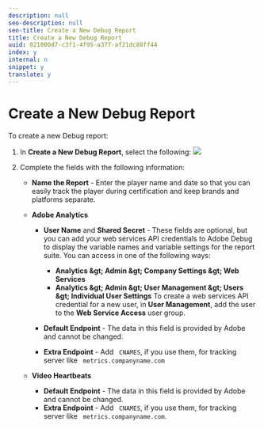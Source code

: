 ```yaml
---
description: null
seo-description: null
seo-title: Create a New Debug Report
title: Create a New Debug Report
uuid: 021000d7-c3f1-4f95-a377-af21dc88ff44
index: y
internal: n
snippet: y
translate: y
---
```


# Create a New Debug Report

To create a new Debug report: 


1. In **Create a New Debug Report**, select the following: <a id="fig_DD6BC87024A2459E8DFBE76AC8AEBD21"></a> ![](graphics/create-new-debug-report.png) 

1. Complete the fields with the following information: 
    * **Name the Report** - Enter the player name and date so that you can easily track the player during certification and keep brands and platforms separate.
    * **Adobe Analytics** 
        * **User Name** and **Shared Secret** - These fields are optional, but you can add your web services API credentials to Adobe Debug to display the variable names and variable settings for the report suite. You can access in one of the following ways:         
            * **Analytics &amp;gt; Admin &amp;gt; Company Settings &amp;gt; Web Services**
            * **Analytics &amp;gt; Admin &amp;gt; User Management &amp;gt; Users &amp;gt; Individual User Settings** To create a web services API credential for a new user, in **User Management**, add the user to the **Web Service Access** user group. 



        * **Default Endpoint** - The data in this field is provided by Adobe and cannot be changed.
        * **Extra Endpoint** - Add ` CNAMES`, if you use them, for tracking server like ` metrics.companyname.com`

    * **Video Heartbeats** 
        * **Default Endpoint** - The data in this field is provided by Adobe and cannot be changed.
        * **Extra Endpoint** - Add ` CNAMES`, if you use them, for tracking server like ` metrics.companyname.com`.




